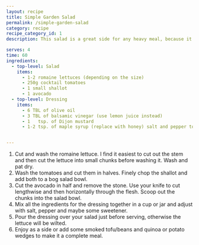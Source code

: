 ```yaml
---
layout: recipe
title: Simple Garden Salad
permalink: /simple-garden-salad
category: recipe
recipe_category_id: 1
description: This salad is a great side for any heavy meal, because it is light and fresh. I personally just love raw cocktail tomatoes, they're a must in any salad. However, the trickiest part is the dressing, if it's not good, the salad won't taste at all, but if it's good you might just eat the whole bowl and forget about your main! Sometimes I'll add some pan-fried tofu or beans to this salad and have it as a main with some toasted rye bread on the side... perfect if it's hot outside and you feel like have something refreshing.

serves: 4
time: 60
ingredients:
  - top-level: Salad
    items:
      - 1-2 romaine lettuces (depending on the size)
      - 250g cocktail tomatoes
      - 1 small shallot
      - 1 avocado
  - top-level: Dressing
    items:
      - 6 TBL of olive oil
      - 3 TBL of balsamic vinegar (use lemon juice instead)
      - 1	tsp. of Dijon mustard
      - 1-2 tsp. of maple syrup (replace with honey) salt and pepper to taste


---
```

1.	Cut and wash the romaine lettuce. I find it easiest to cut out the stem and then cut the lettuce into small chunks before washing it. Wash and pat dry.
2.	Wash the tomatoes and cut them in halves. Finely chop the shallot and add both to a bog salad bowl.
3.	Cut the avocado in half and remove the stone. Use your knife to cut lengthwise and then horizontally through the flesh. Scoop out the chunks into the salad bowl.
4.	Mix all the ingredients for the dressing together in a cup or jar and adjust with salt, pepper and maybe some sweetener.
5.	Pour the dressing over your salad just before serving, otherwise the lettuce will be wilted.
6.	Enjoy as a side or add some smoked tofu/beans and quinoa or potato wedges to make it a complete meal.
